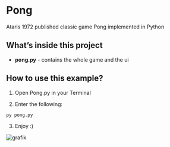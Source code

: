 # Pong

Ataris 1972 published classic game Pong implemented in Python


## What’s inside this project

- **pong.py** - contains the whole game and the ui  

## How to use this example?

1. Open Pong.py in your Terminal


2. Enter the following:
```
py pong.py
```


3. Enjoy :)

![grafik](https://user-images.githubusercontent.com/49783797/66704938-0976e000-ed21-11e9-919d-bdee2c2aba20.png)

